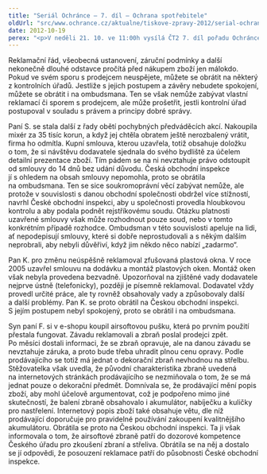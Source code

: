 ```yaml
---
title: "Seriál Ochránce – 7. díl – Ochrana spotřebitele"
oldUrl: "src/www.ochrance.cz/aktualne/tiskove-zpravy-2012/serial-ochrance-7-dil-ochrana-spotrebitele"
date: 2012-10-19
perex: "<p>V neděli 21. 10. ve 11:00h vysílá ČT2 7. díl pořadu Ochránce, tentokrát o ochraně spotřebitele. Reprízu dílu uvidíte na ČT2 v úterý 23. 10. v 9:00h.</p>"
---
```


<!-- imported from the old website -->

<p>Reklamační řád, všeobecná ustanovení, záruční podmínky a další nekonečně dlouhé odstavce pročítá před nákupem zboží jen málokdo. Pokud ve svém sporu s prodejcem neuspějete, můžete se obrátit na některý z kontrolních úřadů. Jestliže s jejich postupem a závěry nebudete spokojení, můžete se obrátit i na ombudsmana. Ten se však nemůže zabývat vlastní reklamací či sporem s prodejcem, ale může prošetřit, jestli kontrolní úřad postupoval v souladu s právem a principy dobré správy.</p><p>Paní S. se stala další z řady obětí pochybných předváděcích akcí. Nakoupila mixér za 35 tisíc korun, a když jej chtěla obratem ještě nerozbalený vrátit, firma ho odmítla. Kupní smlouva, kterou uzavřela, totiž obsahuje doložku o tom, že si návštěvu dodavatele sjednala do svého bydliště za účelem detailní prezentace zboží. Tím pádem se na ni nevztahuje právo odstoupit od smlouvy do 14 dnů bez udání důvodu. Česká obchodní inspekce jí s ohledem na obsah smlouvy nepomohla, proto se obrátila na ombudsmana. Ten se sice soukromoprávní věcí zabývat nemůže, ale protože v souvislosti s danou obchodní společnosti obdržel více stížností, navrhl České obchodní inspekci, aby u společnosti provedla hloubkovou kontrolu a aby podala podnět rejstříkovému soudu. Otázku platnosti uzavřené smlouvy však může rozhodnout pouze soud, nebo v tomto konkrétním případě rozhodce. Ombudsman v této souvislosti apeluje na lidi, ať nepodepisují smlouvy, které si dobře neprostudovali a s někým dalším neprobrali, aby nebyli důvěřiví, když jim někdo něco nabízí „zadarmo“.</p><p>Pan K. pro změnu neúspěšně reklamoval zfušovaná plastová okna. V roce 2005 uzavřel smlouvu na dodávku a montáž plastových oken. Montáž oken však nebyla provedena bezvadně. Upozorňoval na zjištěné vady dodavatele nejprve ústně (telefonicky), později je písemně reklamoval. Dodavatel vždy provedl určité práce, ale ty rovněž obsahovaly vady a způsobovaly další a další problémy. Pan K. se proto obrátil na Českou obchodní inspekci. S jejím postupem nebyl spokojený, proto se obrátil i na ombudsmana. </p><p>Syn paní F. si v e-shopu koupil airsoftovou pušku, která po prvním použití přestala fungovat. Závadu reklamovali a zbraň poslal prodejci zpět. Po měsíci dostali informaci, že se zbraň opravuje, ale na danou závadu se nevztahuje záruka, a proto bude třeba uhradit plnou cenu opravy. Podle prodávajícího se totiž má jednat o dekorační zbraň nevhodnou na střelbu. Stěžovatelka však uvedla, že původní charakteristika zbraně uvedená na internetových stránkách prodávajícího se nezmiňovala o tom, že se má jednat pouze o dekorační předmět. Domnívala se, že prodávající mění popis zboží, aby mohl účelově argumentovat, což je podpořeno mimo jiné skutečností, že balení zbraně obsahovalo i akumulátor, nabíječku a kuličky pro nastřelení. Internetový popis zboží také obsahuje větu, dle níž prodávající doporučuje pro pravidelné používání zakoupení kvalitnějšího akumulátoru. Obrátila se proto na Českou obchodní inspekci. Ta ji však informovala o tom, že airsoftové zbraně patří do dozorové kompetence Českého úřadu pro zkoušení zbraní a střeliva. Obrátila se na něj a dostalo se jí odpovědi, že posouzení reklamace patří do působnosti České obchodní inspekce.</p>
